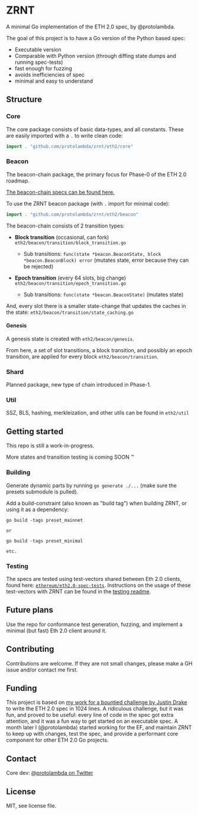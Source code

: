 # ZRNT

A minimal Go implementation of the ETH 2.0 spec, by @protolambda.

The goal of this project is to have a Go version of the Python based spec:

- Executable version
- Comparable with Python version (through diffing state dumps and running spec-tests)
- fast enough for fuzzing
- avoids inefficiencies of spec
- minimal and easy to understand

## Structure

### Core

The core package consists of basic data-types, and all constants.
These are easily imported with a `.` to write clean code:

```go
import . "github.com/protolambda/zrnt/eth2/core"
```


### Beacon

The beacon-chain package, the primary focus for Phase-0 of the ETH 2.0 roadmap.

[The beacon-chain specs can be found here.](https://github.com/ethereum/eth2.0-specs/blob/dev/specs/core/0_beacon-chain.md)

To use the ZRNT beacon package (with `.` import for minimal code):
```go
import . "github.com/protolambda/zrnt/eth2/beacon"
```

The beacon-chain consists of 2 transition types:

- **Block transition** (occasional, can fork) `eth2/beacon/transition/block_transition.go`
  - Sub transitions: `func(state *beacon.BeaconState, block *beacon.BeaconBlock) error` (mutates state, error because they can be rejected)

- **Epoch transition** (every 64 slots, big change) `eth2/beacon/transition/epoch_transition.go`
   - Sub transitions: `func(state *beacon.BeaconState)` (mutates state)

And, every slot there is a smaller state-change that updates the caches in the state: `eth2/beacon/transition/state_caching.go`


#### Genesis

A genesis state is created with `eth2/beacon/genesis`.

From here, a set of slot transitions, a block transition, and possibly an epoch transition, are applied for every block `eth2/beacon/transition`.

### Shard

Planned package, new type of chain introduced in Phase-1.

### Util

SSZ, BLS, hashing, merkleization, and other utils can be found in `eth2/util`

## Getting started

This repo is still a work-in-progress.

More states and transition testing is coming SOON :tm:

### Building

Generate dynamic parts by running `go generate ./...` (make sure the presets submodule is pulled).

Add a build-constraint (also known as "build tag") when building ZRNT, or using it as a dependency:

```
go build -tags preset_mainnet

or

go build -tags preset_minimal

etc.
```

### Testing

The specs are tested using test-vectors shared between Eth 2.0 clients,
 found here: [`ethereum/eth2.0-spec-tests`](https://github.com/ethereum/eth2.0-spec-tests).
Instructions on the usage of these test-vectors with ZRNT can be found in the [testing readme](./tests/spec/README.md).

## Future plans

Use the repo for conformance test generation, fuzzing,
 and implement a minimal (but fast) Eth 2.0 client around it.

## Contributing

Contributions are welcome.
If they are not small changes, please make a GH issue and/or contact me first.

## Funding

This project is based on [my work for a bountied challenge by Justin Drake](https://github.com/protolambda/beacon-challenge) to write the ETH 2.0 spec in 1024 lines. A ridiculous challenge, but it was fun, and proved to be useful: 
 every line of code in the spec got extra attention, and it was a fun way to get started on an executable spec.
A month later I (@protolambda) started working for the EF,
 and maintain ZRNT to keep up with changes, test the spec, and provide a performant core component for other ETH 2.0 Go projects.

## Contact

Core dev: [@protolambda on Twitter](https://twitter.com/protolambda)

## License

MIT, see license file.

